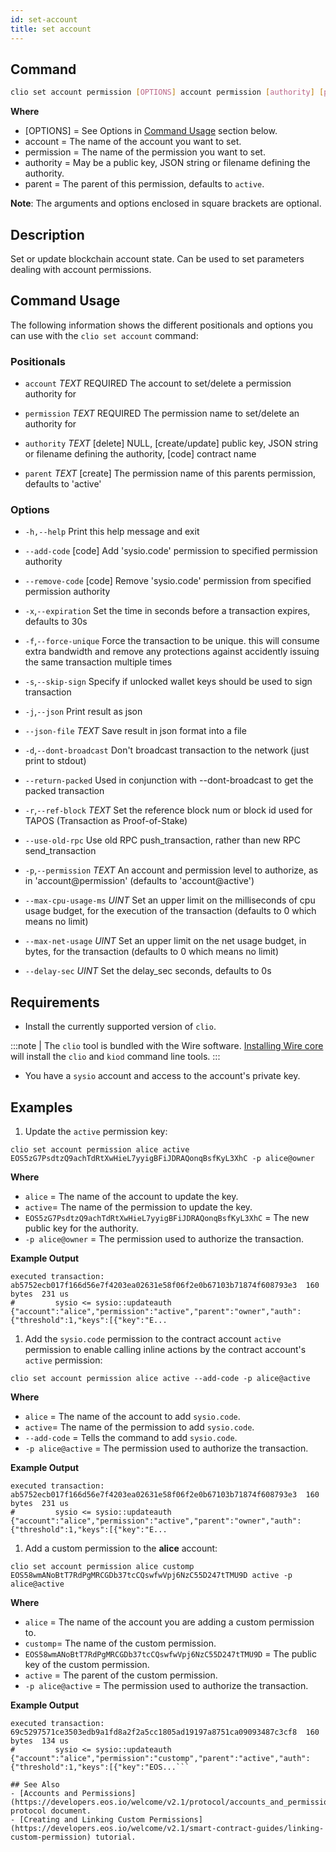 ```yaml
---
id: set-account
title: set account
---
```


## Command

```sh
clio set account permission [OPTIONS] account permission [authority] [parent]
```

**Where**

* [OPTIONS] = See Options in [Command Usage](#command-usage) section below.
* account = The name of the account you want to set.
* permission = The name of the permission you want to set.
* authority =  May be a public key, JSON string or filename defining the authority.
* parent = The parent of this permission, defaults to `active`.

**Note**: The arguments and options enclosed in square brackets are optional.

## Description

Set or update blockchain account state. Can be used to set parameters dealing with account permissions.

## Command Usage

The following information shows the different positionals and options you can use with the `clio set account` command:

### Positionals

* `account` _TEXT_ REQUIRED The account to set/delete a permission authority for

* `permission` _TEXT_ REQUIRED The permission name to set/delete an authority for
* `authority` _TEXT_ [delete] NULL, [create/update] public key, JSON string or filename defining the authority, [code] contract name
* `parent` _TEXT_ [create] The permission name of this parents permission, defaults to 'active'

### Options

* `-h,--help` Print this help message and exit

* `--add-code` [code] Add 'sysio.code' permission to specified permission authority
* `--remove-code` [code] Remove 'sysio.code' permission from specified permission authority
* `-x`,`--expiration` Set the time in seconds before a transaction expires, defaults to 30s
* `-f`,`--force-unique` Force the transaction to be unique. this will consume extra bandwidth and remove any protections against accidently issuing the same transaction multiple times
* `-s`,`--skip-sign` Specify if unlocked wallet keys should be used to sign transaction
* `-j`,`--json` Print result as json
* `--json-file` _TEXT_ Save result in json format into a file
* `-d`,`--dont-broadcast` Don't broadcast transaction to the network (just print to stdout)
* `--return-packed` Used in conjunction with --dont-broadcast to get the packed transaction
* `-r`,`--ref-block` _TEXT_ Set the reference block num or block id used for TAPOS (Transaction as Proof-of-Stake)
* `--use-old-rpc` Use old RPC push_transaction, rather than new RPC send_transaction
* `-p`,`--permission` _TEXT_ An account and permission level to authorize, as in 'account@permission' (defaults to 'account@active')
* `--max-cpu-usage-ms` _UINT_ Set an upper limit on the milliseconds of cpu usage budget, for the execution of the transaction (defaults to 0 which means no limit)
* `--max-net-usage` _UINT_ Set an upper limit on the net usage budget, in bytes, for the transaction (defaults to 0 which means no limit)
* `--delay-sec` _UINT_ Set the delay_sec seconds, defaults to 0s

## Requirements

* Install the currently supported version of `clio`.

:::note
| The `clio` tool is bundled with the Wire software. [Installing Wire core](/docs/getting-started/install-dependencies.md) will install the `clio` and `kiod` command line tools.
:::

* You have a `sysio` account and access to the account's private key.

## Examples

1. Update the `active` permission key:

```shell
clio set account permission alice active EOS5zG7PsdtzQ9achTdRtXwHieL7yyigBFiJDRAQonqBsfKyL3XhC -p alice@owner
```

**Where**

* `alice` = The name of the account to update the key.
* `active`= The name of the permission to update the key.
* `EOS5zG7PsdtzQ9achTdRtXwHieL7yyigBFiJDRAQonqBsfKyL3XhC` = The new public key for the authority.
* `-p alice@owner` = The permission used to authorize the transaction.

**Example Output**

```shell
executed transaction: ab5752ecb017f166d56e7f4203ea02631e58f06f2e0b67103b71874f608793e3  160 bytes  231 us
#         sysio <= sysio::updateauth            {"account":"alice","permission":"active","parent":"owner","auth":{"threshold":1,"keys":[{"key":"E...
```

1. Add the `sysio.code` permission to the contract account `active` permission to enable calling inline actions by the contract account's `active` permission:

```shell
clio set account permission alice active --add-code -p alice@active
```

**Where**

* `alice` = The name of the account to add `sysio.code`.
* `active`= The name of the permission to add `sysio.code`.
* `--add-code` = Tells the command to add `sysio.code`.
* `-p alice@active` = The permission used to authorize the transaction.

**Example Output**

```shell
executed transaction: ab5752ecb017f166d56e7f4203ea02631e58f06f2e0b67103b71874f608793e3  160 bytes  231 us
#         sysio <= sysio::updateauth            {"account":"alice","permission":"active","parent":"owner","auth":{"threshold":1,"keys":[{"key":"E...
```

1. Add a custom permission to the **alice** account:

```shell
clio set account permission alice customp EOS58wmANoBtT7RdPgMRCGDb37tcCQswfwVpj6NzC55D247tTMU9D active -p alice@active
```

**Where**

* `alice` = The name of the account you are adding a custom permission to.
* `customp`= The name of the custom permission.
* `EOS58wmANoBtT7RdPgMRCGDb37tcCQswfwVpj6NzC55D247tTMU9D` = The public key of the custom permission.
* `active` = The parent of the custom permission.
* `-p alice@active` = The permission used to authorize the transaction.

**Example Output**

```shell
executed transaction: 69c5297571ce3503edb9a1fd8a2f2a5cc1805ad19197a8751ca09093487c3cf8  160 bytes  134 us
#         sysio <= sysio::updateauth            {"account":"alice","permission":"customp","parent":"active","auth":{"threshold":1,"keys":[{"key":"EOS...```

## See Also
- [Accounts and Permissions](https://developers.eos.io/welcome/v2.1/protocol/accounts_and_permissions) protocol document.
- [Creating and Linking Custom Permissions](https://developers.eos.io/welcome/v2.1/smart-contract-guides/linking-custom-permission) tutorial.
